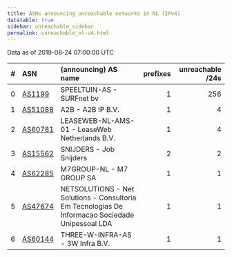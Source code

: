 ```yaml
---
title: ASNs announcing unreachable networks in NL (IPv4)
datatable: true
sidebar: unreachable_sidebar
permalink: unreachable_nl-v4.html
---
```


Data as of 2019-08-24 07:00:00 UTC


<div class="datatable-begin"></div>

|   # | ASN                                    | (announcing) AS name                                                                             |   prefixes |   unreachable /24s |
|----:|:---------------------------------------|:-------------------------------------------------------------------------------------------------|-----------:|-------------------:|
|   0 | [AS1199](unreachable_AS1199-v4.html)   | SPEELTUIN-AS - SURFnet bv                                                                        |          1 |                256 |
|   1 | [AS51088](unreachable_AS51088-v4.html) | A2B - A2B IP B.V.                                                                                |          1 |                  4 |
|   2 | [AS60781](unreachable_AS60781-v4.html) | LEASEWEB-NL-AMS-01 - LeaseWeb Netherlands B.V.                                                   |          1 |                  4 |
|   3 | [AS15562](unreachable_AS15562-v4.html) | SNIJDERS - Job Snijders                                                                          |          2 |                  2 |
|   4 | [AS62285](unreachable_AS62285-v4.html) | M7GROUP-NL - M7 GROUP SA                                                                         |          1 |                  1 |
|   5 | [AS47674](unreachable_AS47674-v4.html) | NETSOLUTIONS - Net Solutions - Consultoria Em Tecnologias De Informacao Sociedade Unipessoal LDA |          1 |                  1 |
|   6 | [AS60144](unreachable_AS60144-v4.html) | THREE-W-INFRA-AS - 3W Infra B.V.                                                                 |          1 |                  1 |

<div class="datatable-end"></div>